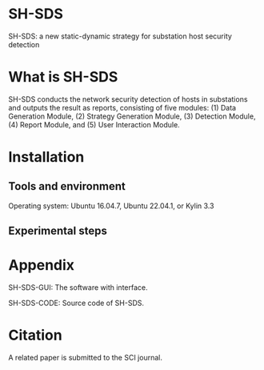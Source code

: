 SH-SDS
======
SH-SDS: a new static-dynamic strategy for substation host security detection

What is SH-SDS
==============
SH-SDS conducts the network security detection of hosts in substations and outputs the result as reports, consisting of five modules: (1) Data Generation Module, (2) Strategy Generation Module, (3) Detection Module, (4) Report Module, and (5) User Interaction Module.

Installation
============

Tools and environment
---------------------
Operating system: Ubuntu 16.04.7, Ubuntu 22.04.1, or Kylin 3.3


Experimental steps
------------------







Appendix
==========
SH-SDS-GUI: The software with interface.

SH-SDS-CODE: Source code of SH-SDS.

Citation
========
A related paper is submitted to the SCI journal.
